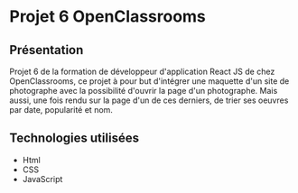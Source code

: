 # Projet 6 OpenClassrooms

## Présentation

Projet 6 de la formation de développeur d'application React JS de chez OpenClassrooms, ce projet à pour but d'intégrer une maquette d'un site de photographe avec la possibilité d'ouvrir la page d'un photographe. Mais aussi, une fois rendu sur la page d'un de ces derniers, de trier ses oeuvres par date, popularité et nom. 
 

## Technologies utilisées

- Html 
- CSS   
- JavaScript

